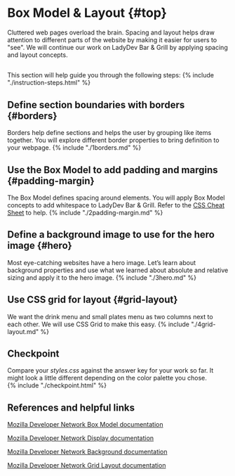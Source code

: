 # Box Model & Layout {#top}
Cluttered web pages overload the brain. Spacing and layout helps draw attention to different parts of the website by making it easier for users to "see". We will continue our work on LadyDev Bar & Grill by applying spacing and layout concepts.

<!-- trick markdown to give me a little space between these two sections of text -->
## 

This section will help guide you through the following steps:
{% include "./instruction-steps.html" %}

## Define section boundaries with borders {#borders} <span class="navigate-top"><a href="#top" title="Take me to the top of page"><i class="fa fa-chevron-circle-up" aria-hidden="true"></i></a></span>
Borders help define sections and helps the user by grouping like items together. You will explore different border properties to bring definition to your webpage.
{% include "./1borders.md" %}

## Use the Box Model to add padding and margins  {#padding-margin} <span class="navigate-top"><a href="#top" title="Take me to the top of page"><i class="fa fa-chevron-circle-up" aria-hidden="true"></i></a></span>
The Box Model defines spacing around elements. You will apply Box Model concepts to add whitespace to LadyDev Bar & Grill.
Refer to the [CSS Cheat Sheet](../references/css_cheat_sheet.md) to help.
{% include "./2padding-margin.md" %}

## Define a background image to use for the hero image {#hero} <span class="navigate-top"><a href="#top" title="Take me to the top of page"><i class="fa fa-chevron-circle-up" aria-hidden="true"></i></a></span>
Most eye-catching websites have a hero image. Let’s learn about background properties and use what we learned about absolute and relative sizing and apply it to the hero image.
{% include "./3hero.md" %}

## Use CSS grid for layout {#grid-layout} <span class="navigate-top"><a href="#top" title="Take me to the top of page"><i class="fa fa-chevron-circle-up" aria-hidden="true"></i></a></span>
We want the drink menu and small plates menu as two columns next to each other. We will use CSS Grid to make this easy.
{% include "./4grid-layout.md" %}

<!-- trick markdown to give me a little space between these two sections of text -->
## 

## Checkpoint <span class="navigate-top"><a href="#top" title="Take me to the top of page"><i class="fa fa-chevron-circle-up" aria-hidden="true"></i></a></span>
Compare your _styles.css_ against the answer key for your work so far. It might look a little different depending on the color palette you chose.  
{% include "./checkpoint.html" %}



<!-- trick markdown to give me a little space between these two sections of text -->
## 

## References and helpful links <span class="navigate-top"><a href="#top" title="Take me to the top of page"><i class="fa fa-chevron-circle-up" aria-hidden="true"></i></a></span>
[Mozilla Developer Network Box Model documentation](https://developer.mozilla.org/en-US/docs/Learn/CSS/Introduction_to_CSS/Box_model)

[Mozilla Developer Network Display documentation](https://developer.mozilla.org/en-US/docs/Web/CSS/display)

[Mozilla Developer Network Background documentation](https://developer.mozilla.org/en-US/docs/Web/CSS/background)

[Mozilla Developer Network Grid Layout documentation](https://developer.mozilla.org/en-US/docs/Web/CSS/CSS_Grid_Layout/Basic_Concepts_of_Grid_Layout)
